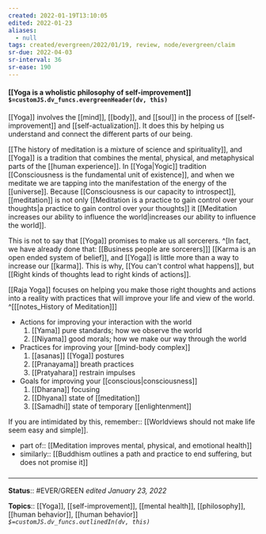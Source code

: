 ```yaml
---
created: 2022-01-19T13:10:05 
edited: 2022-01-23
aliases:
  - null
tags: created/evergreen/2022/01/19, review, node/evergreen/claim
sr-due: 2022-04-03
sr-interval: 36
sr-ease: 190
---
```


#### [[Yoga is a wholistic philosophy of self-improvement]] `$=customJS.dv_funcs.evergreenHeader(dv, this)`

[[Yoga]] involves the [[mind]], [[body]], and [[soul]] in the process of [[self-improvement]] and [[self-actualization]]. 
It does this by helping us understand and connect the different parts of our being.

[[The history of meditation is a mixture of science and spirituality]], and [[Yoga]] is a tradition that combines the mental, physical, and metaphysical parts of the [[human experience]].
In [[Yoga|Yogic]] tradition [[Consciousness is the fundamental unit of existence]], and when we meditate we are tapping into the manifestation of the energy of the [[universe]].
Because [[Consciousness is our capacity to introspect]],
[[meditation]] is not only [[Meditation is a practice to gain control over your thoughts|a practice to gain control over your thoughts]] it [[Meditation increases our ability to influence the world|increases our ability to influence the world]].

This is not to say that [[Yoga]] promises to make us all sorcerers.
^[In fact, we have already done that: [[Business people are sorcerers]]]
[[Karma is an open ended system of belief]], and [[Yoga]] is little more than a way to increase our [[karma]].
This is why,
[[You can't control what happens]],
but [[Right kinds of thoughts lead to right kinds of actions]]. 

[[Raja Yoga]] focuses on helping you make those right thoughts and actions into a reality with practices that will improve your life and view of the world.
^[[[notes_History of Meditation]]]
- Actions for improving your interaction with the world
	1. [[Yama]] pure standards; how we observe the world
	2. [[Niyama]] good morals; how we make our way through the world
- Practices for improving your [[mind-body complex]]  
	1. [[asanas]] [[Yoga]] postures
	4. [[Pranayama]] breath practices
	5. [[Pratyahara]] restrain impulses
- Goals for improving your [[conscious|consciousness]]  
	1. [[Dharana]] focusing
	7. [[Dhyana]] state of [[meditation]]
	8. [[Samadhi]] state of temporary [[enlightenment]]

If you are intimidated by this, 
remember:: [[Worldviews should not make life seem easy and simple]].

- part of:: [[Meditation improves mental, physical, and emotional health]]
- similarly::	[[Buddhism outlines a path and practice to end suffering, but does not promise it]]

### <hr class="footnote"/>

**Status**:: #EVER/GREEN 
*edited January 23, 2022*

**Topics**:: [[Yoga]], [[self-improvement]], [[mental health]], [[philosophy]], [[human behavior]], [[human behavior]]
*`$=customJS.dv_funcs.outlinedIn(dv, this)`*
